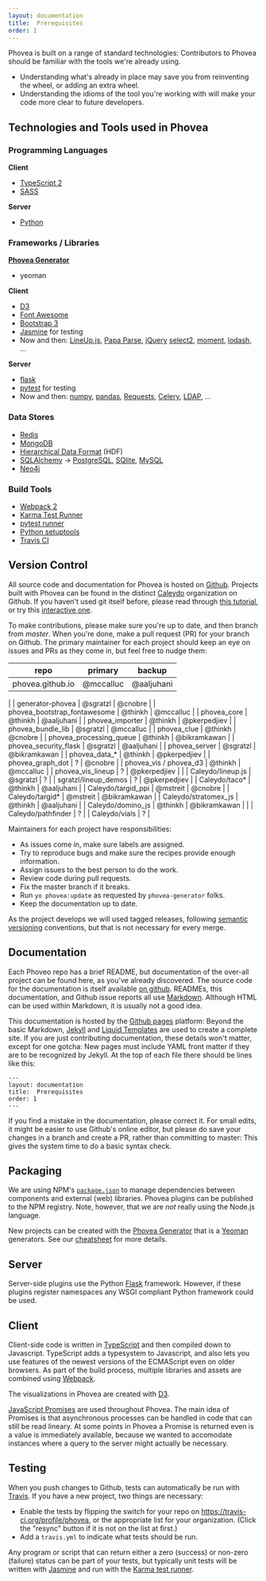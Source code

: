 ```yaml
---
layout: documentation
title:  Prerequisites
order: 1
---
```


Phovea is built on a range of standard technologies: Contributors to Phovea should be familiar
with the tools we're already using.

- Understanding what's already in place may save you from reinventing the wheel,
or adding an extra wheel.
- Understanding the idioms of the tool you're working with will make your code more clear
to future developers.

## Technologies and Tools used in Phovea

### Programming Languages

**Client**

* [TypeScript 2](http://www.typescriptlang.org/)
* [SASS](http://sass-lang.com/)

**Server**

* [Python](https://python.org)

### Frameworks / Libraries

**[Phovea Generator](https://github.com/phovea/generator-phovea)**

* yeoman

**Client**

* [D3](https://d3js.org)
* [Font Awesome](http://fontawesome.io/)
* [Bootstrap 3](http://getbootstrap.com/)
* [Jasmine](https://jasmine.github.io/) for testing
* Now and then: [LineUp.js](https://github.com/Caleydo/lineupjs), [Papa Parse](http://papaparse.com/), [jQuery](https://jquery.org) [select2](https://github.com/select2/select2), [moment](http://momentjs.com/), [lodash](https://lodash.com/docs), ...

**Server**

* [flask](http://flask.pocoo.org/)
* [pytest](http://docs.pytest.org/en/latest/) for testing
* Now and then: [numpy](http://www.numpy.org/), [pandas](http://pandas.pydata.org/), [Requests](http://docs.python-requests.org/en/master/), [Celery](http://www.celeryproject.org/), [LDAP](https://www.python-ldap.org/), ...


### Data Stores

* [Redis](https://redis.io/)
* [MongoDB](https://www.mongodb.com/)
* [Hierarchical Data Format](https://www.hdfgroup.org/) (HDF)
* [SQLAlchemy](http://www.sqlalchemy.org/) -> [PostgreSQL](https://www.postgresql.org/), [SQlite](https://sqlite.org/), [MySQL](https://www.mysql.com/)
* [Neo4j](https://neo4j.com)

### Build Tools

* [Webpack 2](https://webpack.js.org/)
* [Karma Test Runner](https://karma-runner.github.io/)
* [pytest runner](https://pypi.python.org/pypi/pytest-runner)
* [Python setuptools](https://pypi.python.org/pypi/setuptools)
* [Travis CI](https://travis-ci.org/)


## Version Control

All source code and documentation for Phovea is hosted on [Github](https://github.com/phovea).
Projects built with Phovea can be found in the distinct [Caleydo](https://github.com/caleydo)
organization on Github. If you haven't used git itself before, please read through
[this tutorial](https://git-scm.com/docs/gittutorial),
or try this [interactive one](https://try.github.io/).

To make contributions, please make sure you're up to date, and then branch from *master*.
When you're done, make a pull request (PR) for your branch on Github. The primary maintainer for
each project should keep an eye on issues and PRs as they come in, but feel free to nudge them:

| repo                         | primary   | backup       |
|------------------------------|-----------|--------------|
| phovea.github.io             | @mccalluc | @aaljuhani   |
|
| generator-phovea             | @sgratzl  | @cnobre      |
| phovea_bootstrap_fontawesome | @thinkh   | @mccalluc    |
| phovea_core                  | @thinkh   | @aaljuhani   |
| phovea_importer              | @thinkh   | @pkerpedjiev |
| phovea_bundle_lib            | @sgratzl  | @mccalluc    |
| phovea_clue                  | @thinkh   | @cnobre      |
| phovea_processing_queue      | @thinkh   | @bikramkawan |
| phovea_security_flask        | @sgratzl   | @aaljuhani   |
| phovea_server                | @sgratzl  | @bikramkawan |
| phovea_data_*                | @thinkh   | @pkerpedjiev |
| phovea_graph_dot             | ?   | @cnobre      |
| phovea_vis / phovea_d3       | @thinkh   | @mccalluc    |
| phovea_vis_lineup            | ?   | @pkerpedjiev |
|
| Caleydo/lineup.js            | @sgratzl   | ? |
| sgratzl/lineup_demos         | ?   | @pkerpedjiev |
| Caleydo/taco*                | @thinkh   | @aaljuhani   |
| Caleydo/targid_ppi           | @mstreit   | @cnobre      |
| Caleydo/targid*              | @mstreit   | @bikramkawan |
| Caleydo/stratomex_js         | @thinkh   | @aaljuhani   |
| Caleydo/domino_js            | @thinkh   | @bikramkawan |
|
| Caleydo/pathfinder           | ?   |
| Caleydo/vials                | ?   |

Maintainers for each project have responsibilities:

- As issues come in, make sure labels are assigned.
- Try to reproduce bugs and make sure the recipes provide enough information.
- Assign issues to the best person to do the work.
- Review code during pull requests.
- Fix the master branch if it breaks.
- Run `yo phovea:update` as requested by `phovea-generator` folks.
- Keep the documentation up to date.

As the project develops we will used tagged releases, following
[semantic versioning](http://semver.org/) conventions, but that is not necessary for every merge.

## Documentation

Each Phoveo repo has a brief README, but documentation of the over-all project can be found here,
as you've already discovered. The source code for the documentation is itself available
[on github](https://github.com/phovea/phovea.github.io). READMEs, this documentation, and Github
issue reports all use [Markdown](https://guides.github.com/features/mastering-markdown/).
Although HTML can be used within Markdown, it is usually not a good idea.

This documentation is hosted by the [Github pages](https://pages.github.com/) platform: Beyond the
basic Markdown, [Jekyll](https://jekyllrb.com/) and
[Liquid Templates](http://shopify.github.io/liquid/basics/introduction/) are used to create a
complete site. If you are just contributing documentation, these details won't matter, except for
one gotcha: New pages must include YAML front matter if they are to be recognized by Jekyll.
At the top of each file there should be lines like this:

```
---
layout: documentation
title:  Prerequisites
order: 1
---
```

If you find a mistake in the documentation, please correct it. For small edits, it might be easier
to use Github's online editor, but please do save your changes in a branch and create a PR, rather
than committing to master: This gives the system time to do a basic syntax check.

## Packaging

We are using NPM's [`package.json`](https://docs.npmjs.com/files/package.json) to manage dependencies between components and external (web) libraries. Phovea plugins can be published to the NPM registry. Note, however, that we are *not* really using the Node.js
language.

New projects can be created with the [Phovea Generator](https://github.com/phovea/generator-phovea/) that is a [Yeoman](http://yeoman.io/) generators.
See our [cheatsheet](/contributors/cheatsheet/) for more details.

## Server

Server-side plugins use the Python [Flask](http://flask.pocoo.org/) framework. However, if these plugins register namespaces any WSGI compliant Python framework could be used.

## Client

Client-side code is written in [TypeScript](https://www.typescriptlang.org/) and then compiled down
to Javascript. TypeScript adds a typesystem to Javascript, and also lets you use features of the newest
versions of the ECMAScript even on older browsers.  As part of the build process, multiple libraries and assets
are combined using [Webpack](https://webpack.github.io/).

The visualizations in Phovea are created with [D3](https://github.com/d3/d3/wiki).

[JavaScript Promises](https://developers.google.com/web/fundamentals/getting-started/primers/promises)
are used throughout Phovea. The main idea of Promises is that asynchronous processes can be handled in
code that can still be read lineary. At some points in Phovea a Promise is returned even is a value is
immediately available, because we wanted to accomodate instances where a query to the server
might actually be necessary.

## Testing

When you push changes to Github, tests can automatically be run with
[Travis](https://docs.travis-ci.com/user/getting-started/). If you have a new project,
two things are necessary:

- Enable the tests by flipping the switch for your repo on https://travis-ci.org/profile/phovea,
or the appropriate list for your organization. (Click the "resync" button if it is not on the
list at first.)
- Add a `travis.yml` to indicate what tests should be run.

Any program or script that can return either a zero (success) or non-zero (failure) status can be part of your
tests, but typically unit tests will be written with [Jasmine](https://jasmine.github.io/) and run
with the [Karma test runner](https://karma-runner.github.io/).
